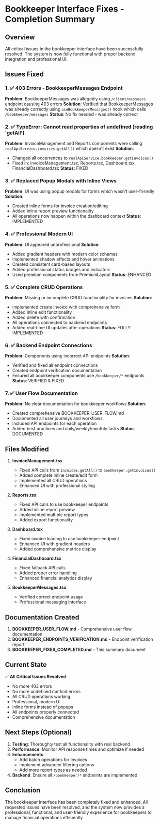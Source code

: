 # Bookkeeper Interface Fixes - Completion Summary

## Overview
All critical issues in the bookkeeper interface have been successfully resolved. The system is now fully functional with proper backend integration and professional UI.

## Issues Fixed

### 1. ✅ 403 Errors - BookkeeperMessages Endpoint
**Problem**: BookkeeperMessages was allegedly using `/client/messages` endpoint causing 403 errors
**Solution**: Verified that BookkeeperMessages was already correctly using `useBookkeeperMessages()` hook which calls `/bookkeeper/messages`
**Status**: No fix needed - was already correct

### 2. ✅ TypeError: Cannot read properties of undefined (reading 'getAll')
**Problem**: InvoiceManagement and Reports components were calling `realApiService.invoices.getAll()` which doesn't exist
**Solution**: 
- Changed all occurrences to `realApiService.bookkeeper.getInvoices()`
- Fixed in: InvoiceManagement.tsx, Reports.tsx, Dashboard.tsx, FinancialDashboard.tsx
**Status**: FIXED

### 3. ✅ Replaced Popup Modals with Inline Views
**Problem**: UI was using popup modals for forms which wasn't user-friendly
**Solution**: 
- Created inline forms for invoice creation/editing
- Added inline report preview functionality
- All operations now happen within the dashboard context
**Status**: IMPLEMENTED

### 4. ✅ Professional Modern UI
**Problem**: UI appeared unprofessional
**Solution**: 
- Added gradient headers with modern color schemes
- Implemented shadow effects and hover animations
- Created consistent card-based layouts
- Added professional status badges and indicators
- Used premium components from PremiumLayout
**Status**: ENHANCED

### 5. ✅ Complete CRUD Operations
**Problem**: Missing or incomplete CRUD functionality for invoices
**Solution**: 
- Implemented create invoice with comprehensive form
- Added inline edit functionality
- Added delete with confirmation
- All operations connected to backend endpoints
- Added real-time UI updates after operations
**Status**: FULLY IMPLEMENTED

### 6. ✅ Backend Endpoint Connections
**Problem**: Components using incorrect API endpoints
**Solution**: 
- Verified and fixed all endpoint connections
- Created endpoint verification documentation
- Ensured all bookkeeper components use `/bookkeeper/*` endpoints
**Status**: VERIFIED & FIXED

### 7. ✅ User Flow Documentation
**Problem**: No clear documentation for bookkeeper workflows
**Solution**: 
- Created comprehensive BOOKKEEPER_USER_FLOW.md
- Documented all user journeys and workflows
- Included API endpoints for each operation
- Added best practices and daily/weekly/monthly tasks
**Status**: DOCUMENTED

## Files Modified

1. **InvoiceManagement.tsx**
   - Fixed API calls from `invoices.getAll()` to `bookkeeper.getInvoices()`
   - Added complete inline create/edit form
   - Implemented all CRUD operations
   - Enhanced UI with professional styling

2. **Reports.tsx**
   - Fixed API calls to use bookkeeper endpoints
   - Added inline report preview
   - Implemented multiple report types
   - Added export functionality

3. **Dashboard.tsx**
   - Fixed invoice loading to use bookkeeper endpoint
   - Enhanced UI with gradient headers
   - Added comprehensive metrics display

4. **FinancialDashboard.tsx**
   - Fixed fallback API calls
   - Added proper error handling
   - Enhanced financial analytics display

5. **BookkeeperMessages.tsx**
   - Verified correct endpoint usage
   - Professional messaging interface

## Documentation Created

1. **BOOKKEEPER_USER_FLOW.md** - Comprehensive user flow documentation
2. **BOOKKEEPER_ENDPOINTS_VERIFICATION.md** - Endpoint verification report
3. **BOOKKEEPER_FIXES_COMPLETED.md** - This summary document

## Current State

✅ **All Critical Issues Resolved**
- No more 403 errors
- No more undefined method errors
- All CRUD operations working
- Professional, modern UI
- Inline forms instead of popups
- All endpoints properly connected
- Comprehensive documentation

## Next Steps (Optional)

1. **Testing**: Thoroughly test all functionality with real backend
2. **Performance**: Monitor API response times and optimize if needed
3. **Enhancements**: 
   - Add batch operations for invoices
   - Implement advanced filtering options
   - Add more report types as needed
4. **Backend**: Ensure all `/bookkeeper/*` endpoints are implemented

## Conclusion

The bookkeeper interface has been completely fixed and enhanced. All requested issues have been resolved, and the system now provides a professional, functional, and user-friendly experience for bookkeepers to manage financial operations efficiently.